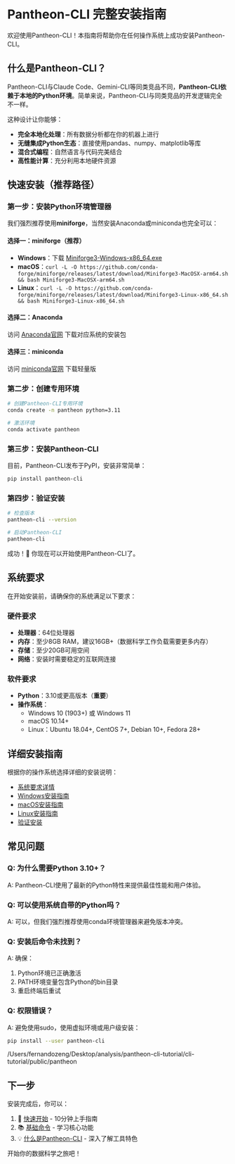 # Pantheon-CLI 完整安装指南

欢迎使用Pantheon-CLI！本指南将帮助你在任何操作系统上成功安装Pantheon-CLI。

## 什么是Pantheon-CLI？

Pantheon-CLI与Claude Code、Gemini-CLI等同类竞品不同，**Pantheon-CLI依赖于本地的Python环境**。简单来说，Pantheon-CLI与同类竞品的开发逻辑完全不一样。

这种设计让你能够：
- **完全本地化处理**：所有数据分析都在你的机器上进行
- **无缝集成Python生态**：直接使用pandas、numpy、matplotlib等库
- **混合式编程**：自然语言与代码完美结合
- **高性能计算**：充分利用本地硬件资源

## 快速安装（推荐路径）

### 第一步：安装Python环境管理器

我们强烈推荐使用**miniforge**，当然安装Anaconda或miniconda也完全可以：

#### 选择一：miniforge（推荐）
- **Windows**：下载 [Miniforge3-Windows-x86_64.exe](https://github.com/conda-forge/miniforge/releases)
- **macOS**：`curl -L -O https://github.com/conda-forge/miniforge/releases/latest/download/Miniforge3-MacOSX-arm64.sh && bash Miniforge3-MacOSX-arm64.sh`
- **Linux**：`curl -L -O https://github.com/conda-forge/miniforge/releases/latest/download/Miniforge3-Linux-x86_64.sh && bash Miniforge3-Linux-x86_64.sh`

#### 选择二：Anaconda
访问 [Anaconda官网](https://www.anaconda.com/download/) 下载对应系统的安装包

#### 选择三：miniconda  
访问 [miniconda官网](https://docs.conda.io/projects/miniconda/en/latest/) 下载轻量版

### 第二步：创建专用环境

```bash
# 创建Pantheon-CLI专用环境
conda create -n pantheon python=3.11

# 激活环境
conda activate pantheon
```

### 第三步：安装Pantheon-CLI

目前，Pantheon-CLI发布于PyPI，安装非常简单：

```bash
pip install pantheon-cli
```

### 第四步：验证安装

```bash
# 检查版本
pantheon-cli --version

# 启动Pantheon-CLI
pantheon-cli
```

成功！🎉 你现在可以开始使用Pantheon-CLI了。

## 系统要求

在开始安装前，请确保你的系统满足以下要求：

### 硬件要求
- **处理器**：64位处理器
- **内存**：至少8GB RAM，建议16GB+（数据科学工作负载需要更多内存）
- **存储**：至少20GB可用空间
- **网络**：安装时需要稳定的互联网连接

### 软件要求
- **Python**：3.10或更高版本（**重要**）
- **操作系统**：
  - Windows 10 (1903+) 或 Windows 11
  - macOS 10.14+ 
  - Linux：Ubuntu 18.04+, CentOS 7+, Debian 10+, Fedora 28+

## 详细安装指南

根据你的操作系统选择详细的安装说明：

- [系统要求详情](/installation/requirements)
- [Windows安装指南](/installation/windows)  
- [macOS安装指南](/installation/macos)
- [Linux安装指南](/installation/linux)
- [验证安装](/installation/verify)

## 常见问题

### Q: 为什么需要Python 3.10+？
A: Pantheon-CLI使用了最新的Python特性来提供最佳性能和用户体验。

### Q: 可以使用系统自带的Python吗？
A: 可以，但我们强烈推荐使用conda环境管理器来避免版本冲突。

### Q: 安装后命令未找到？
A: 确保：
1. Python环境已正确激活
2. PATH环境变量包含Python的bin目录
3. 重启终端后重试

### Q: 权限错误？
A: 避免使用sudo，使用虚拟环境或用户级安装：
```bash
pip install --user pantheon-cli
```
/Users/fernandozeng/Desktop/analysis/pantheon-cli-tutorial/cli-tutorial/public/pantheon
## 下一步

安装完成后，你可以：

1. 🚀 [快速开始](/intro/getting-started) - 10分钟上手指南
2. 📚 [基础命令](/basic-commands) - 学习核心功能  
3. 💡 [什么是Pantheon-CLI](/intro/what-is-cli) - 深入了解工具特色

开始你的数据科学之旅吧！